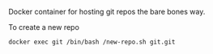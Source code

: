 Docker container for hosting git repos the bare bones way.

To create a new repo

``` shell
docker exec git /bin/bash /new-repo.sh git.git
```

